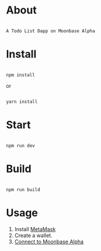 # About

```

A Todo List Dapp on Moonbase Alpha

```
# Install

```

npm install

```

or 

```

yarn install

```

# Start

```

npm run dev

```

# Build

```

npm run build

```
# Usage
1. Install [MetaMask](https://metamask.io/)
2. Create a wallet.
3. [Connect to Moonbase Alpha](https://docs.moonbeam.network/tokens/connect/metamask/) 
